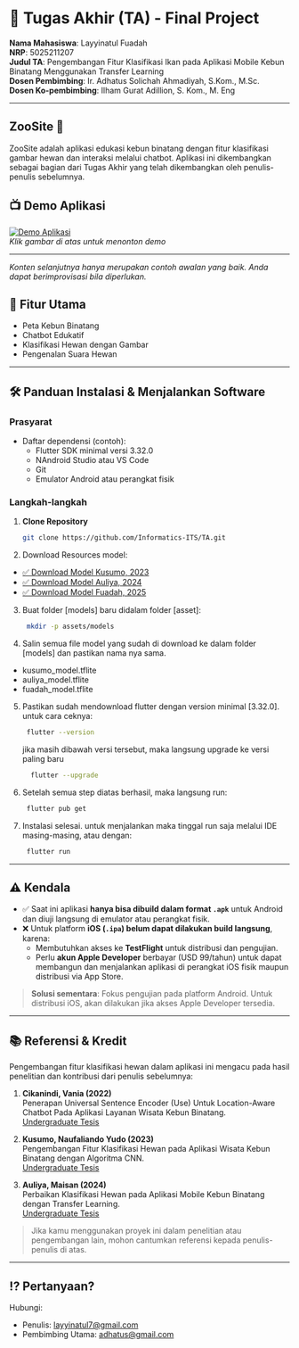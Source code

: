 # 🏁 Tugas Akhir (TA) - Final Project

**Nama Mahasiswa**: Layyinatul Fuadah  
**NRP**: 5025211207  
**Judul TA**: Pengembangan Fitur Klasifikasi Ikan pada Aplikasi Mobile Kebun Binatang Menggunakan Transfer Learning  
**Dosen Pembimbing**: Ir. Adhatus Solichah Ahmadiyah, S.Kom., M.Sc.  
**Dosen Ko-pembimbing**: Ilham Gurat Adillion, S. Kom., M. Eng

---
## ZooSite 🐾

ZooSite adalah aplikasi edukasi kebun binatang dengan fitur klasifikasi gambar hewan dan interaksi melalui chatbot. Aplikasi ini dikembangkan sebagai bagian dari Tugas Akhir yang telah dikembangkan oleh penulis-penulis sebelumnya.

## 📺 Demo Aplikasi  

[![Demo Aplikasi](https://i.ytimg.com/vi/qc_k0OdLX1I/maxresdefault.jpg)](https://www.youtube.com/watch?v=qc_k0OdLX1I)  
*Klik gambar di atas untuk menonton demo*

---

*Konten selanjutnya hanya merupakan contoh awalan yang baik. Anda dapat berimprovisasi bila diperlukan.*
## 🚀 Fitur Utama
- Peta Kebun Binatang
- Chatbot Edukatif
- Klasifikasi Hewan dengan Gambar
- Pengenalan Suara Hewan
---
## 🛠 Panduan Instalasi & Menjalankan Software  

### Prasyarat  
- Daftar dependensi (contoh):
  - Flutter SDK minimal versi 3.32.0
  - NAndroid Studio atau VS Code
  - Git
  - Emulator Android atau perangkat fisik

### Langkah-langkah  
1. **Clone Repository**  
   ```bash
   git clone https://github.com/Informatics-ITS/TA.git
   ```
2. Download Resources model:
  - [✅ Download Model Kusumo, 2023](https://drive.google.com/file/d/xxxxxxxx/view?usp=sharing)
  - [✅ Download Model Auliya, 2024](https://drive.google.com/file/d/yyyyyyyy/view?usp=sharing)
  - [✅ Download Model Fuadah, 2025](https://drive.google.com/file/d/zzzzzzzz/view?usp=sharing)

3. Buat folder [models] baru didalam folder [asset]:
   ```bash
    mkdir -p assets/models
   
4. Salin semua file model yang sudah di download ke dalam folder [models] dan pastikan nama nya sama.
  - kusumo_model.tflite
  - auliya_model.tflite
  - fuadah_model.tflite
  
5. Pastikan sudah mendownload flutter dengan version minimal [3.32.0]. untuk cara ceknya:
   ```bash
    flutter --version
   ```
    jika masih dibawah versi tersebut, maka langsung upgrade ke versi paling baru
    ```bash
      flutter --upgrade
     ```
6. Setelah semua step diatas berhasil, maka langsung run:
   ```bash
    flutter pub get

7. Instalasi selesai. untuk menjalankan maka tinggal run saja melalui IDE masing-masing, atau dengan:
   ```bash
    flutter run
---
## ⚠️ Kendala

- ✅ Saat ini aplikasi **hanya bisa dibuild dalam format `.apk`** untuk Android dan diuji langsung di emulator atau perangkat fisik.
- ❌ Untuk platform **iOS (`.ipa`) belum dapat dilakukan build langsung**, karena:
  - Membutuhkan akses ke **TestFlight** untuk distribusi dan pengujian.
  - Perlu **akun Apple Developer** berbayar (USD 99/tahun) untuk dapat membangun dan menjalankan aplikasi di perangkat iOS fisik maupun distribusi via App Store.
  
> **Solusi sementara**: Fokus pengujian pada platform Android. Untuk distribusi iOS, akan dilakukan jika akses Apple Developer tersedia.
---
## 📚 Referensi & Kredit

Pengembangan fitur klasifikasi hewan dalam aplikasi ini mengacu pada hasil penelitian dan kontribusi dari penulis sebelumnya:

1. **Cikanindi, Vania (2022)**  
   Penerapan Universal Sentence Encoder (Use) Untuk Location-Aware Chatbot Pada Aplikasi Layanan Wisata Kebun Binatang.  
   [Undergraduate Tesis](https://repository.its.ac.id/94474/)

2. **Kusumo, Naufaliando Yudo (2023)**  
   Pengembangan Fitur Klasifikasi Hewan pada Aplikasi Wisata Kebun Binatang dengan Algoritma CNN.  
   [Undergraduate Tesis](https://repository.its.ac.id/104229/)

3. **Auliya, Maisan (2024)**  
   Perbaikan Klasifikasi Hewan pada Aplikasi Mobile Kebun Binatang dengan Transfer Learning.  
   [Undergraduate Tesis](https://repository.its.ac.id/111053/)  

> Jika kamu menggunakan proyek ini dalam penelitian atau pengembangan lain, mohon cantumkan referensi kepada penulis-penulis di atas.
---
## ⁉️ Pertanyaan?

Hubungi:
- Penulis: layyinatul7@gmail.com
- Pembimbing Utama: adhatus@gmail.com
